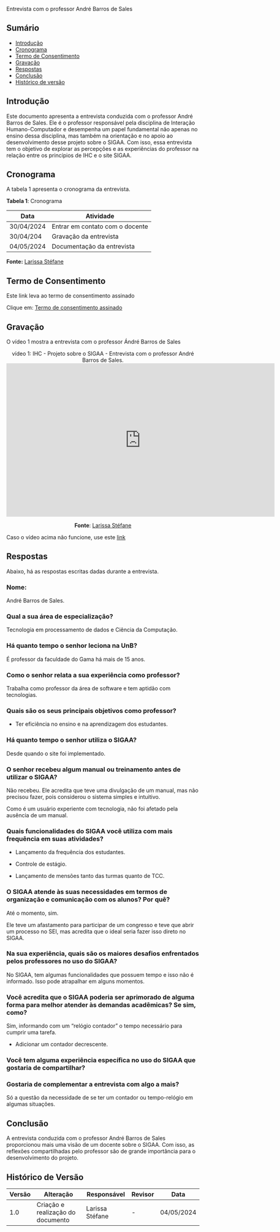  Entrevista com o professor André Barros de Sales

## Sumário
* [Introdução](#Introdução)
* [Cronograma](#Cronograma)
* [Termo de Consentimento](#Termo-de-Consentimento)
* [Gravação](#Gravação)
* [Respostas](#Respostas)
* [Conclusão](#Conclusão)
* [Histórico de versão](#Histórico-de-versão)


## Introdução

Este documento apresenta a entrevista conduzida com o professor André Barros de Sales. Ele é o professor responsável pela disciplina de Interação Humano-Computador e desempenha um papel fundamental não apenas no ensino dessa disciplina, mas também na orientação e no apoio ao desenvolvimento desse projeto sobre o SIGAA. Com isso, essa entrevista tem o objetivo de explorar as percepções e as experiências do professor na relação entre os princípios de IHC e o site SIGAA.

## Cronograma


A tabela 1 apresenta o cronograma da entrevista.

  
**Tabela 1**: Cronograma

| Data | Atividade |
| - | - |
|30/04/2024 | Entrar em contato com o docente |
|30/04/204 | Gravação da entrevista |
| 04/05/2024 | Documentação da entrevista |

**Fonte:** [Larissa Stéfane](https://github.com/SkywalkerSupreme)

## Termo de Consentimento

Este link leva ao termo de consentimento assinado 

Clique em: [Termo de consentimento assinado](PerfilUsuario/Professores/Entrevistas/Termos/AndreSales.md) 


## Gravação

O vídeo 1 mostra a entrevista com o professor Ándré Barros de Sales


<center> 
vídeo 1: IHC - Projeto sobre o SIGAA - Entrevista com o professor André Barros de Sales. 

  <iframe width="700" height="400" src="https://www.youtube.com/embed/PJYiSWK_924" title="IHC - Projeto sobre o SIGAA - Entrevista com professor André Barros de Sales" frameborder="0" allow="accelerometer; autoplay; clipboard-write; encrypted-media; gyroscope; picture-in-picture; web-share" referrerpolicy="strict-origin-when-cross-origin" allowfullscreen></iframe>

**Fonte**:  [Larissa Stéfane](https://github.com/SkywalkerSupreme)


</center>



Caso o vídeo acima não funcione, use este [link](https://youtu.be/PJYiSWK_924) 


## Respostas

Abaixo, há as respostas escritas dadas durante a entrevista.

### Nome:

André Barros de Sales.

### Qual a sua área de especialização?

Tecnologia em processamento de dados e Ciência da Computação.

### Há quanto tempo o senhor leciona na UnB?

É professor da faculdade do Gama há mais de 15 anos.

### Como o senhor relata a sua experiência como professor?

Trabalha como professor da área de software e tem aptidão com tecnologias.

### Quais são os seus principais objetivos como professor?

- Ter eficiência no ensino e na aprendizagem dos estudantes.

### Há quanto tempo o senhor utiliza o SIGAA?

Desde quando o site foi implementado.

### O senhor recebeu algum manual ou treinamento antes de utilizar o SIGAA?

Não recebeu. Ele acredita que teve uma divulgação de um manual, mas não precisou fazer, pois considerou o sistema simples e intuitivo.

Como é um usuário experiente com tecnologia, não foi afetado pela ausência de um manual.

### Quais funcionalidades do SIGAA você utiliza com mais frequência em suas atividades?

- Lançamento da frequência dos estudantes.

- Controle de estágio.

- Lançamento de mensões tanto das turmas quanto de TCC.

### O SIGAA atende às suas necessidades em termos de organização e comunicação com os alunos? Por quê?

Até o momento, sim.

Ele teve um afastamento para participar de um congresso e teve que abrir um processo no SEI, mas acredita que o ideal seria fazer isso direto no SIGAA.

### Na sua experiência, quais são os maiores desafios enfrentados pelos professores no uso do SIGAA?

No SIGAA, tem algumas funcionalidades que possuem tempo e isso não é informado. Isso pode atrapalhar em alguns momentos.

### Você acredita que o SIGAA poderia ser aprimorado de alguma forma para melhor atender às demandas acadêmicas? Se sim, como?

Sim, informando com um “relógio contador” o tempo necessário para cumprir uma tarefa.

- Adicionar um contador decrescente.

### Você tem alguma experiência específica no uso do SIGAA que gostaria de compartilhar?

### Gostaria de complementar a entrevista com algo a mais?

Só a questão da necessidade de se ter um contador ou tempo-relógio em algumas situações.

## Conclusão

A entrevista conduzida com o professor André Barros de Sales proporcionou mais uma visão de um docente sobre o SIGAA. Com isso, as reflexões compartilhadas pelo professor são de grande importância para o desenvolvimento do projeto. 

## Histórico de Versão

| Versão | Alteração | Responsável | Revisor | Data |
| - | - | - | - | - |
| 1.0 | Criação e realização do documento | Larissa Stéfane | - | 04/05/2024 |


